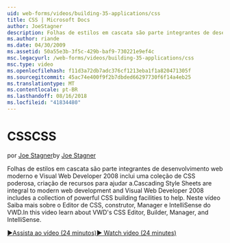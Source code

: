 ```yaml
---
uid: web-forms/videos/building-35-applications/css
title: CSS | Microsoft Docs
author: JoeStagner
description: Folhas de estilos em cascata são parte integrantes de desenvolvimento web moderno e Visual Web Developer 2008 inclui uma coleção de CSS poderosa, criação de recursos para ajudar a...
ms.author: riande
ms.date: 04/30/2009
ms.assetid: 50a55e3b-3f5c-429b-baf9-730221e9ef4c
msc.legacyurl: /web-forms/videos/building-35-applications/css
msc.type: video
ms.openlocfilehash: f11d3a72db7adc376cf1213eba1f1a820471305f
ms.sourcegitcommit: 45ac74e400f9f2b7dbded66297730f6f14a4eb25
ms.translationtype: MT
ms.contentlocale: pt-BR
ms.lasthandoff: 08/16/2018
ms.locfileid: "41834480"
---
```

<a name="css"></a><span data-ttu-id="09a89-103">CSS</span><span class="sxs-lookup"><span data-stu-id="09a89-103">CSS</span></span>
====================
<span data-ttu-id="09a89-104">por [Joe Stagner](https://github.com/JoeStagner)</span><span class="sxs-lookup"><span data-stu-id="09a89-104">by [Joe Stagner](https://github.com/JoeStagner)</span></span>

<span data-ttu-id="09a89-105">Folhas de estilos em cascata são parte integrantes de desenvolvimento web moderno e Visual Web Developer 2008 inclui uma coleção de CSS poderosa, criação de recursos para ajudar a.</span><span class="sxs-lookup"><span data-stu-id="09a89-105">Cascading Style Sheets are integral to modern web development and Visual Web Developer 2008 includes a collection of powerful CSS building facilities to help.</span></span> <span data-ttu-id="09a89-106">Neste vídeo Saiba mais sobre o Editor de CSS, construtor, Manager e IntelliSense do VWD.</span><span class="sxs-lookup"><span data-stu-id="09a89-106">In this video learn about VWD's CSS Editor, Builder, Manager, and IntelliSense.</span></span>

[<span data-ttu-id="09a89-107">&#9654;Assista ao vídeo (24 minutos)</span><span class="sxs-lookup"><span data-stu-id="09a89-107">&#9654; Watch video (24 minutes)</span></span>](https://channel9.msdn.com/Blogs/ASP-NET-Site-Videos/css)
